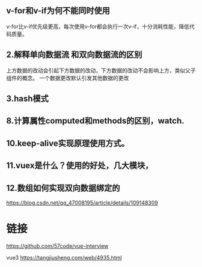 ## v-for和v-if为何不能同时使用

v-for比v-if优先级更高，每次使用v-for都会执行一次v-if，十分消耗性能，降低代码质量。

## 2.解释单向数据流 和双向数据流的区别
上方数据的改动会引起下方数据的改动，下方数据的改动不会影响上方，类似父子组件的概念。
一个数据更改默认引发其他数据的更改
## 3.hash模式








## 8.计算属性computed和methods的区别，watch.

## 10.keep-alive实现原理使用方式。

## 11.vuex是什么？使用的好处，几大模块，

## 12.数组如何实现双向数据绑定的



https://blog.csdn.net/qq_47008195/article/details/109148309

# 链接
https://github.com/57code/vue-interview

vue3
https://tangjiusheng.com/web/4935.html


